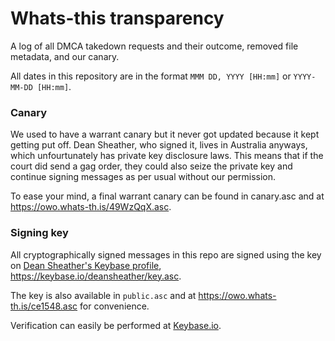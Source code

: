 # Whats-this transparency

A log of all DMCA takedown requests and their outcome, removed file metadata,
and our canary.

All dates in this repository are in the format `MMM DD, YYYY [HH:mm]` or
`YYYY-MM-DD [HH:mm]`.

### Canary

We used to have a warrant canary but it never got updated because it kept
getting put off. Dean Sheather, who signed it, lives in Australia anyways, which
unfourtunately has private key disclosure laws. This means that if the court did
send a gag order, they could also seize the private key and continue signing
messages as per usual without our permission.

To ease your mind, a final warrant canary can be found in canary.asc and at
https://owo.whats-th.is/49WzQqX.asc.

### Signing key

All cryptographically signed messages in this repo are signed using the key on
[Dean Sheather's Keybase profile](https://keybase.io/deansheather),
https://keybase.io/deansheather/key.asc.

The key is also available in `public.asc` and at
https://owo.whats-th.is/ce1548.asc for convenience.

Verification can easily be performed at [Keybase.io](https://keybase.io/verify).
